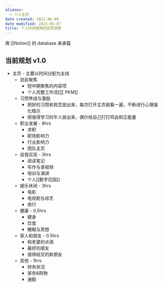 ```yaml
---
aliases:
  - 个人主页
date created: 2022-06-09
date modified: 2023-03-07
title: 个人时间使用的宏观洞察
---
```


用 [[Notion]] 的 database 来承载

## 当前规划 v1.0

- 主页 - 主要以时间分配为主线
	- 目前聚焦
		- 短中期聚焦的内容项
		- 个人完整工作流[[∑ PKM]]
	- 习惯养成与激励
		- 把好的习惯和观念放出来，每次打开主页就看一遍，不断进行心理强化暗示
		- 把值得学习的牛人放出来，偶尔给自己打打鸡血和正能量
	- 职业发展 - 8hrs
		- 求职
		- 职场影响力
		- 行业影响力
		- 团队主页
	- 自我实现 - 3hrs
		- 阅读笔记
		- 写作与录视频
		- 培训与演讲
		- 个人[[数字花园]]
	- 娱乐休闲 - 3hrs
		- 电影
		- 电视剧与综艺
		- 旅行
	- 健康 - 0.5hrs
		- 健身
		- 饮食
		- 睡眠与冥想
	- 家人和朋友 - 0.5hrs
		- 和老婆的点滴
		- 最好的朋友
		- 值得结交的新朋友
	- 其他 - 1hrs
		- 财务状况
		- 家务&购物
		- 通勤

